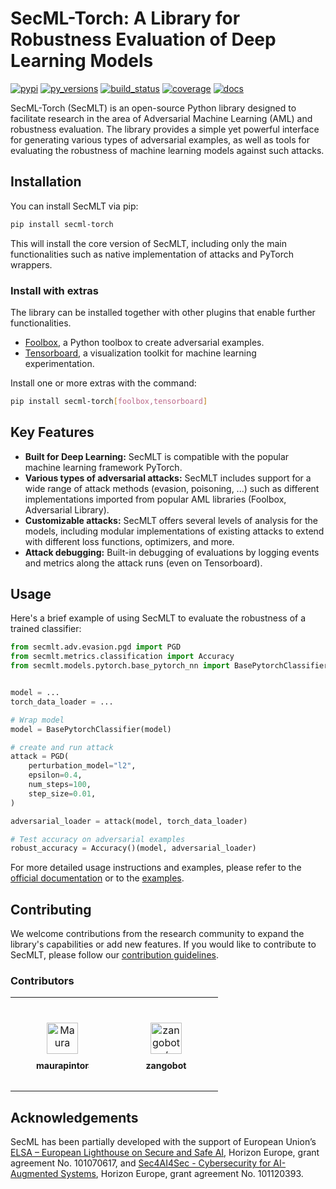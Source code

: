  # SecML-Torch: A Library for Robustness Evaluation of Deep Learning Models

[![pypi](https://img.shields.io/badge/pypi-latest-blue)](https://pypi.org/pypi/secml-torch/)
[![py\_versions](https://img.shields.io/badge/python-3.8%2B-blue)](https://pypi.org/pypi/secml-torch/)
[![build\_status](https://github.com/pralab/secml-torch/actions/workflows/release.yml/badge.svg)](https://github.com/pralab/secml-torch/actions?query=workflow%3ACI)
[![coverage](https://codecov.io/gh/pralab/secml-torch/branch/main/graph/badge.svg)](https://app.codecov.io/gh/pralab/secml-torch)
[![docs](https://readthedocs.org/projects/secml-torch/badge/?version=latest)](https://secml-torch.readthedocs.io/en/latest/#)

SecML-Torch (SecMLT) is an open-source Python library designed to facilitate research in the area of Adversarial Machine Learning (AML) and robustness evaluation.
The library provides a simple yet powerful interface for generating various types of adversarial examples, as well as tools for evaluating the robustness of machine learning models against such attacks.

## Installation

You can install SecMLT via pip:
```bash
pip install secml-torch
```

This will install the core version of SecMLT, including only the main functionalities such as native implementation of attacks and PyTorch wrappers.

### Install with extras

The library can be installed together with other plugins that enable further functionalities.

* [Foolbox](https://github.com/bethgelab/foolbox), a Python toolbox to create adversarial examples.
* [Tensorboard](https://www.tensorflow.org/tensorboard), a visualization toolkit for machine learning experimentation.

Install one or more extras with the command:
```bash
pip install secml-torch[foolbox,tensorboard]
```

## Key Features

- **Built for Deep Learning:** SecMLT is compatible with the popular machine learning framework PyTorch.
- **Various types of adversarial attacks:** SecMLT includes support for a wide range of attack methods (evasion, poisoning, ...) such as different implementations imported from popular AML libraries (Foolbox, Adversarial Library).
- **Customizable attacks:** SecMLT offers several levels of analysis for the models, including modular implementations of existing attacks to extend with different loss functions, optimizers, and more.
- **Attack debugging:** Built-in debugging of evaluations by logging events and metrics along the attack runs (even on Tensorboard).

## Usage

Here's a brief example of using SecMLT to evaluate the robustness of a trained classifier:

```python
from secmlt.adv.evasion.pgd import PGD
from secmlt.metrics.classification import Accuracy
from secmlt.models.pytorch.base_pytorch_nn import BasePytorchClassifier


model = ...
torch_data_loader = ...

# Wrap model
model = BasePytorchClassifier(model)

# create and run attack
attack = PGD(
    perturbation_model="l2",
    epsilon=0.4,
    num_steps=100,
    step_size=0.01,
)

adversarial_loader = attack(model, torch_data_loader)

# Test accuracy on adversarial examples
robust_accuracy = Accuracy()(model, adversarial_loader)
```

For more detailed usage instructions and examples, please refer to the [official documentation](https://secml-torch.readthedocs.io/en/latest/) or to the [examples](https://github.com/pralab/secml-torch/tree/main/examples).

## Contributing

We welcome contributions from the research community to expand the library's capabilities or add new features.
If you would like to contribute to SecMLT, please follow our [contribution guidelines](https://github.com/pralab/secml-torch/blob/main/CONTRIBUTING.md).

### Contributors

<table>
<tr>
    <td align="center" style="word-wrap: break-word; width: 150.0; height: 150.0">
        <a href=https://github.com/maurapintor>
            <img src=https://avatars.githubusercontent.com/u/23276849?v=4 width="50;"  style="border-radius:50%;align-items:center;justify-content:center;overflow:hidden;padding:10px" alt=Maura Pintor/>
            <br />
            <sub style="font-size:14px;padding:10px"><b>maurapintor</b></sub>
        </a>
    </td>
    </td>
    <td align="center" style="word-wrap: break-word; width: 150.0; height: 150.0">
        <a href=https://github.com/zangobot>
            <img src=https://avatars.githubusercontent.com/u/6831380?v=4 width="50;"  style="border-radius:50%;align-items:center;justify-content:center;overflow:hidden;padding:10px" alt=zangobot/>
            <br />
            <sub style="font-size:14px;padding:10px"><b>zangobot</b></sub>
        </a>
    </td>
</tr>
</table>

## Acknowledgements
SecML has been partially developed with the support of European Union’s [ELSA – European Lighthouse on Secure and Safe AI](https://elsa-ai.eu), Horizon Europe, grant agreement No. 101070617, and [Sec4AI4Sec - Cybersecurity for AI-Augmented Systems](https://www.sec4ai4sec-project.eu), Horizon Europe, grant agreement No. 101120393.
